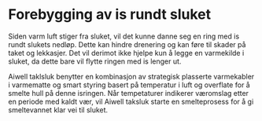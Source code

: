 # Forebygging av is rundt sluket

Siden varm luft stiger fra sluket, vil det kunne danne seg en ring med is rundt slukets nedløp. Dette kan hindre drenering og kan føre til skader på taket og lekkasjer. Det vil derimot ikke hjelpe kun å legge en varmekilde i sluket, da dette bare vil flytte ringen med is lenger ut. 

Aiwell taklsluk benytter en kombinasjon av strategisk plasserte varmekabler i varmematte og smart styring basert på temperatur i luft og overflate for å smelte hull på denne isringen. Når tempetaturer indikerer væromslag etter en periode med kaldt vær, vil Aiwell taksluk starte en smelteprosess for å gi smeltevannet klar vei til sluket.
